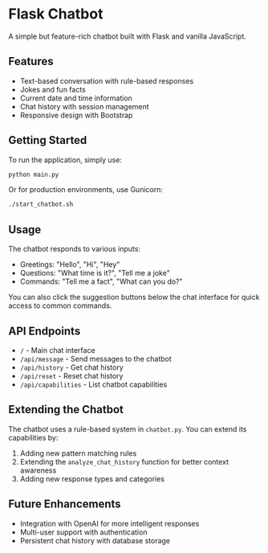 # Flask Chatbot

A simple but feature-rich chatbot built with Flask and vanilla JavaScript.

## Features

- Text-based conversation with rule-based responses
- Jokes and fun facts
- Current date and time information
- Chat history with session management
- Responsive design with Bootstrap

## Getting Started

To run the application, simply use:

```bash
python main.py
```

Or for production environments, use Gunicorn:

```bash
./start_chatbot.sh
```

## Usage

The chatbot responds to various inputs:

- Greetings: "Hello", "Hi", "Hey"
- Questions: "What time is it?", "Tell me a joke"
- Commands: "Tell me a fact", "What can you do?"

You can also click the suggestion buttons below the chat interface for quick access to common commands.

## API Endpoints

- `/` - Main chat interface
- `/api/message` - Send messages to the chatbot
- `/api/history` - Get chat history
- `/api/reset` - Reset chat history
- `/api/capabilities` - List chatbot capabilities

## Extending the Chatbot

The chatbot uses a rule-based system in `chatbot.py`. You can extend its capabilities by:

1. Adding new pattern matching rules
2. Extending the `analyze_chat_history` function for better context awareness
3. Adding new response types and categories

## Future Enhancements

- Integration with OpenAI for more intelligent responses
- Multi-user support with authentication
- Persistent chat history with database storage